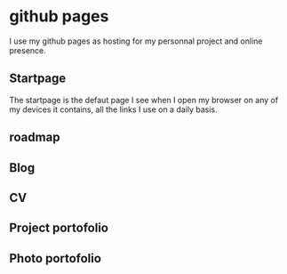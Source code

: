 # github pages
I use my github pages as hosting for my personnal project and online presence.
## Startpage
The startpage is the defaut page I see when I open my browser on any of my devices it contains, all the links I use on a daily basis.

## roadmap
## Blog
## CV
## Project portofolio
## Photo portofolio
